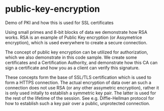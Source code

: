 # public-key-encryption
Demo of PKI and how this is used for SSL certificates

Using small primes and 8-bit blocks of data we demonstrate how RSA works. RSA is an example of Public Key encryption (or Assymetrice encryption), which is used everywhere to create a secure connection.

The concept of public key encryption can be utilized for authorization, which we also demonstrate in this code sample. We create some certificates and a Certification Authority, and demonstrate how this CA can sign a certificate and how you as a client can verify this signature. 

These concepts form the base of SSL/TLS certification which is used to form a HTTPS connection. The actual encryption of data over an such a connection does not use RSA (or any other assymetric encryption), rather it is only used initally to establish a symmetric key pair. The latter is used for the rest of the lifetime of the session. See e.g. Diffie-Hellman protocol for how to establish such a key pair over a public, unprotected connection. 

